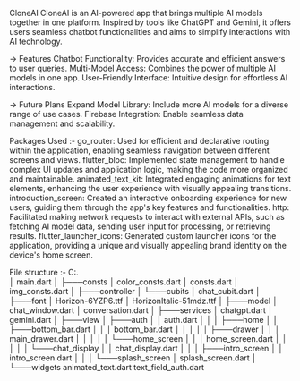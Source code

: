 CloneAI
CloneAI is an AI-powered app that brings multiple AI models together in one platform. Inspired by tools like ChatGPT and Gemini, it offers users seamless chatbot functionalities and aims to simplify interactions with AI technology.

-> Features
Chatbot Functionality: Provides accurate and efficient answers to user queries.
Multi-Model Access: Combines the power of multiple AI models in one app.
User-Friendly Interface: Intuitive design for effortless AI interactions.

-> Future Plans
Expand Model Library: Include more AI models for a diverse range of use cases.
Firebase Integration: Enable seamless data management and scalability.

Packages Used :-
go_router: Used for efficient and declarative routing within the application, enabling seamless navigation between different screens and views.
flutter_bloc: Implemented state management to handle complex UI updates and application logic, making the code more organized and maintainable.
animated_text_kit: Integrated engaging animations for text elements, enhancing the user experience with visually appealing transitions.
introduction_screen: Created an interactive onboarding experience for new users, guiding them through the app's key features and functionalities.
http: Facilitated making network requests to interact with external APIs, such as fetching AI model data, sending user input for processing, or retrieving results.
flutter_launcher_icons: Generated custom launcher icons for the application, providing a unique and visually appealing brand identity on the device's home screen.
 
File structure :- 
C:.  
│   main.dart 
│ 
├───consts 
│       color_consts.dart 
│       consts.dart
│       img_consts.dart
│
├───controller
│   └───cubits
│           chat_cubit.dart
│
├───font
│       Horizon-6YZP6.ttf
│       HorizonItalic-51mdz.ttf
│
├───model
│       chat_window.dart
│       conversation.dart
│
├───services
│       chatgpt.dart
│       gemini.dart
│
├───view
│   ├───auth
│   │       auth.dart
│   │
│   ├───home
│   │   ├───bottom_bar.dart
│   │   │       bottom_bar.dart
│   │   │
│   │   ├───drawer
│   │   │       main_drawer.dart
│   │   │
│   │   └───home_screen
│   │       │   home_screen.dart
│   │       │
│   │       └───chat_display
│   │               chat_display.dart
│   │
│   ├───intro_screen
│   │       intro_screen.dart
│   │
│   └───splash_screen
│           splash_screen.dart
│
└───widgets
        animated_text.dart
        text_field_auth.dart

